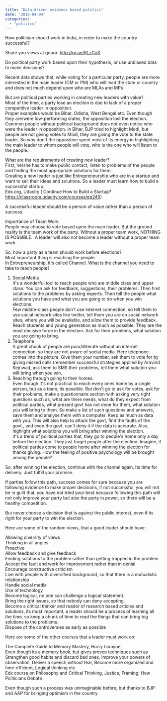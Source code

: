 ```yaml
---
title: "Data-driven evidence based politics"
date: "2016-04-04"
categories: 
  - "politics"
---
```


  
How politician should work in India, in order to make the country successful?  
  
Share you views at qoura: http://qr.ae/RLzCuX  
  
Do political party work based upon their hypothesis, or use unbiased data to make decisions?  
  
Recent data shows that, while voting for a particular party, people are more interested in the main leader (CM or PM) who will lead the state or country and does not much depend upon who are MLAs and MPs  
  
But are political parties working in creating new leaders with value?  
Most of the time, a party lose an election is due to lack of a proper competitive leader in opposition.  
Proper examples would be Bihar, Odisha, West Bengal etc. Even though they are/were low-performing states, the opposition lost the election. Common people without political background does not even notice who were the leader in opposition. In Bihar, BJP tried to highlight Modi, but people are not giving votes to Modi, they are giving the vote to the state leader. So why don't the opposition spent most of its energy in highlighting the main leader to whom people will vote, who is the one who will listen to the people.  
  
What are the requirements of creating new leader?  
First, he/she has to make public contact, listen to problems of the people and finding the most appropriate solutions for them.  
Creating a new leader is just like Entrepreneurship who are in a startup and want to sell their ideas and solutions. So a leader must learn how to build a successful startup.  
Edx.org, Udacity ( Continue How to Build a Startup? https://classroom.udacity.com/courses/ep245)  
  
  
A successful leader should be a person of value rather than a person of success.  
  
Importance of Team Work  
People may choose to vote based upon the main leader. But the ground reality is the team work of the party. Without a proper team work, NOTHING IS POSSIBLE.  A leader will also not become a leader without a proper team work.  
  
So, how a party as a team should work before elections?  
Most important thing is reaching the people.  
In Entrepreneurship, it's called Channel. What is the channel you need to take to reach people?  
1) Social Media  
It's a wonderful tool to reach people who are middle class and upper class. You can ask for feedback, suggestions, their problems. Then find solutions to the problems by asking experts. Then tell the people what solutions you have and what you are going to do when you win elections.  
Few middle-class people don't use internet connection, so tell them to use social network sites like twitter, tell them you are on social network sites, where you will be available, and allow them to provide feedback. Reach students and young generation as much as possible. They are the most decisive force in the election. Ask for their problems, what solution you are going to bring.  
2) Telephone  
A great chunk of people are poor/illiterate without an internet connection, so they are not aware of social media. Here telephone comes into the picture. Give them your number, ask them to vote for by giving missed calls (remember successful strategies applied by Aravind Kejriwal), ask them to SMS their problems, tell them what solution you will bring when you win.  
3) Reaching through going to their homes.  
Even though it's not practical to reach every ones home by a single person, but as a team, its possible. But don't go to ask for votes, ask for their problems, make a questionnaire section with asking very right questions such as, what are there needs, what do they expect from political parties, what present govt has not done for them, what solution you will bring to them. So make a list of such questions and answers, save them and analyse them with a computer. Keep as much as data with you. This will also help to attack the govt, find the faults of the govt., and even the govt. can't deny it if the data is accurate. Also, highlight what solutions you will bring after winning the election.  
It's a trend of political parties that, they go to people's home only a day before the election. They just forget people after the election. Imagine, if political parties come to people home after winning the election for thanks giving. How the feeling of positive psychology will be brought among the people?  
  
So, after winning the election, continue with the channel again. Its time for delivery. Just fulfill your promise.  
  
If parties follow this path, success comes for sure because you are following evidence to make proper decisions, if not successful, you will not be in guilt that, you have not tried your best because following this path will not only improve your party but also the party in power, so there will be a healthy competition.  
  
  
But never choose a decision that is against the public interest, even if its right for your party to win the election.  
  
Here are some of the random views, that a good leader should have:  
  
Allowing diversity of views  
Thinking in all angles  
Proactive  
Allow feedback and give feedback  
Finding solutions to the problem rather than getting trapped in the problem  
Accept the fault and work for improvement rather than in denial  
Encourage constructive criticism  
Live with people with diversified background, so that there is a mutualistic relationship  
Handle social media  
Use of technology  
Become logical, no one can challenge a logical statement.  
Bring the right issues, so that nobody can deny accepting.  
Become a critical thinker and reader of research based articles and solutions, its most important, a leader should be a process of learning all the time, so keep a chunk of time to read the things that can bring big solutions to the problems.  
Dispose of the controversies as early as possible  
  
  
  
Here are some of the other courses that a leader must work on:  
  
The Complete Guide to Memory Mastery, Harry Lorayne  
Even though its a memory book, but gives proven techniques such as  
Strengthen good habits and discard bad ones, Improve your powers of observation, Deliver a speech without fear, Become more organized and time-efficient, Logical thinking etc.  
Edx course on Philosophy and Critical Thinking, Justice, Framing: How Politicians Debate  
  
Even though such a process was unimaginable before, but thanks to BJP and AAP for bringing optimism in the country.
